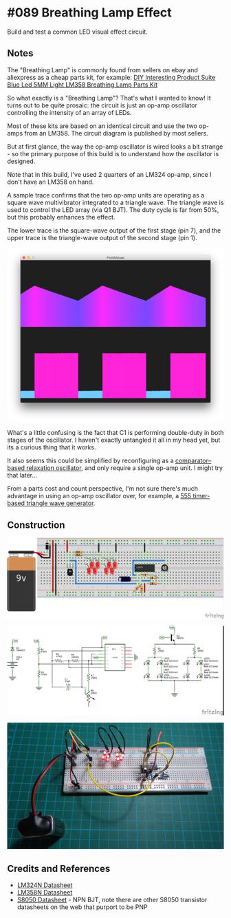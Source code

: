 # #089 Breathing Lamp Effect

Build and test a common LED visual effect circuit.

## Notes

The "Breathing Lamp" is commonly found from sellers on ebay and aliexpress as a cheap parts kit,
for example: [DIY Interesting Product Suite Blue Led 5MM Light LM358 Breathing Lamp Parts Kit](https://www.aliexpress.com/item/32579325045.html)

So what exactly is a "Breathing Lamp"? That's what I wanted to know! It turns out to be quite prosaic:
the circuit is just an op-amp oscillator controlling the intensity of an array of LEDs.

Most of these kits are based on an identical circuit and use the two op-amps from an LM358. The circuit diagram is published by most sellers.

But at first glance, the way the op-amp oscillator is wired looks a bit strange - so the primary purpose of this build is
to understand how the oscillator is designed.

Note that in this build, I've used 2 quarters of an LM324 op-amp, since I don't have an LM358 on hand.

A sample trace confirms that the two op-amp units are operating as a square wave multivibrator integrated to a triangle wave.
The triangle wave is used to control the LED array (via Q1 BJT). The duty cycle is far from 50%, but this probably enhances the effect.

The lower trace is the square-wave output of the first stage (pin 7),
and the upper trace is the triangle-wave output of the second stage (pin 1).

![processing trace](./assets/processing_trace.png?raw=true)

What's a little confusing is the fact that C1 is performing double-duty in both stages of the oscillator.
I haven't exactly untangled it all in my head yet, but its a curious thing that it works.

It also seems this could be simplified by reconfiguring as a
[comparator–based relaxation oscillator](http://en.wikipedia.org/wiki/Relaxation_oscillator#Comparator.E2.80.93based_relaxation_oscillator),
and only require a single op-amp unit. I might try that later...

From a parts cost and count perspective, I'm not sure there's much advantage in using an op-amp oscillator
over, for example, a [555 timer-based triangle wave generator](../555Timer/TriangleWaveGen/).

## Construction

![Breadboard](./assets/BreatheLamp_bb.jpg?raw=true)

![The Schematic](./assets/BreatheLamp_schematic.jpg?raw=true)

![The Build](./assets/BreatheLamp_build.jpg?raw=true)

## Credits and References

* [LM324N Datasheet](https://www.futurlec.com/Linear/LM324N.shtml)
* [LM358N Datasheet](https://www.futurlec.com/Linear/LM358N.shtml)
* [S8050 Datasheet](http://electronics.se-ed.com/magic/s8050.pdf) - NPN BJT, note there are other S8050 transistor datasheets on the web that purport to be PNP
